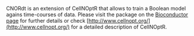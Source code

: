 
CNORdt is an extension of CellNOptR that allows to train a Boolean model agains time-courses of data.
Please visit the package on the [Bioconductor page](http://www.bioconductor.org/packages/release/bioc/html/CNORdt.html) for
further details or check [http://www.cellnopt.org/](http://www.cellnopt.org/) for a detailed description of CellNOptR.
